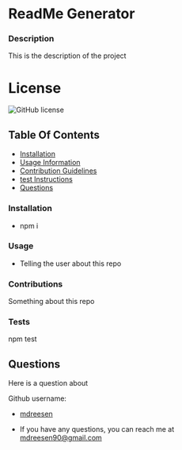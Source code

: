 
# ReadMe Generator

 ### Description
This is the description of the project

# License
![GitHub license](https://img.shields.io/badge/license-Apache-blue.svg)

## Table Of Contents
* [Installation](#installation)
* [Usage Information](#usage)
* [Contribution Guidelines](#contributions)
* [test Instructions](#tests)
* [Questions](#Questions)




### Installation
* npm i

### Usage
* Telling the user about this repo

### Contributions
Something about this repo

### Tests
npm test

## Questions
Here is a question about

Github username:
* [mdreesen](https://github.com/mdreesen)

* If you have any questions, you can reach me at mdreesen90@gmail.com
